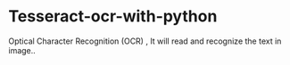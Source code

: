 # Tesseract-ocr-with-python
Optical Character Recognition (OCR) , It will read and recognize the text in image..

